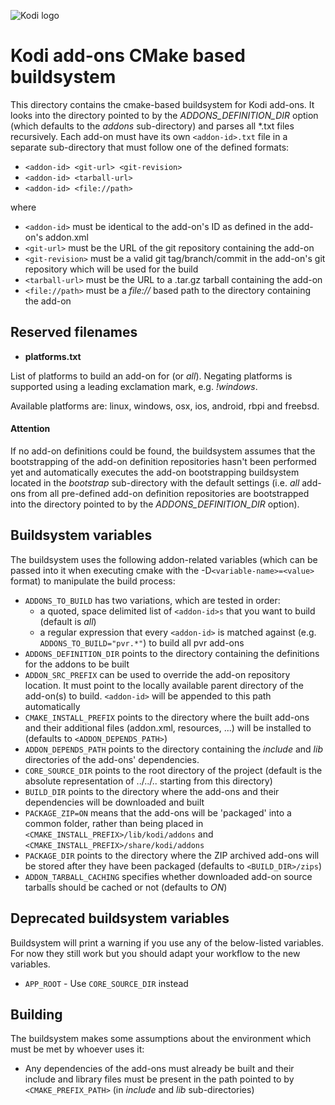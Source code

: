![Kodi logo](https://raw.githubusercontent.com/xbmc/xbmc-forum/master/xbmc/images/logo-sbs-black.png)
# Kodi add-ons CMake based buildsystem
This directory contains the cmake-based buildsystem for Kodi add-ons. It looks into the directory pointed to by the *ADDONS_DEFINITION_DIR* option (which defaults to the *addons* sub-directory) and parses all *.txt files recursively. Each add-on must have its own `<addon-id>.txt` file in a separate sub-directory that must follow one of the defined formats:

  - `<addon-id> <git-url> <git-revision>`
  - `<addon-id> <tarball-url>`
  - `<addon-id> <file://path>`

where
- `<addon-id>` must be identical to the add-on's ID as defined in the add-on's addon.xml
- `<git-url>` must be the URL of the git repository containing the add-on
- `<git-revision>` must be a valid git tag/branch/commit in the add-on's git repository which will be used for the build
- `<tarball-url>` must be the URL to a .tar.gz tarball containing the add-on
- `<file://path>` must be a *file://* based path to the directory containing the add-on

## Reserved filenames
- **platforms.txt**

List of platforms to build an add-on for (or *all*). Negating platforms is supported using a leading exclamation mark, e.g. *!windows*.

Available platforms are: linux, windows, osx, ios, android, rbpi and freebsd.

#### Attention
If no add-on definitions could be found, the buildsystem assumes that the bootstrapping of the add-on definition repositories hasn't been performed yet and automatically executes the add-on bootstrapping buildsystem located in the *bootstrap* sub-directory with the default settings (i.e. *all* add-ons from all pre-defined add-on definition repositories are bootstrapped into the directory pointed to by the *ADDONS_DEFINITION_DIR* option).

## Buildsystem variables
The buildsystem uses the following addon-related variables (which can be passed into it when executing cmake with the -D`<variable-name>=<value>` format) to manipulate the build process:
- `ADDONS_TO_BUILD` has two variations, which are tested in order:
     - a quoted, space delimited list of `<addon-id>s` that you want to build (default is *all*)
     - a regular expression that every `<addon-id>` is matched against (e.g. `ADDONS_TO_BUILD="pvr.*"`) to build all pvr add-ons
- `ADDONS_DEFINITION_DIR` points to the directory containing the definitions for the addons to be built
- `ADDON_SRC_PREFIX` can be used to override the add-on repository location. It must point to the locally available parent directory of the add-on(s) to build. `<addon-id>` will be appended to this path automatically
- `CMAKE_INSTALL_PREFIX` points to the directory where the built add-ons and their additional files (addon.xml, resources, ...) will be installed to (defaults to `<ADDON_DEPENDS_PATH>`)
- `ADDON_DEPENDS_PATH` points to the directory containing the *include* and *lib* directories of the add-ons' dependencies.
- `CORE_SOURCE_DIR` points to the root directory of the project (default is the absolute representation of ../../.. starting from this directory)
- `BUILD_DIR` points to the directory where the add-ons and their dependencies will be downloaded and built
- `PACKAGE_ZIP=ON` means that the add-ons will be 'packaged' into a common folder, rather than being placed in `<CMAKE_INSTALL_PREFIX>/lib/kodi/addons` and `<CMAKE_INSTALL_PREFIX>/share/kodi/addons`
- `PACKAGE_DIR` points to the directory where the ZIP archived add-ons will be stored after they have been packaged (defaults to `<BUILD_DIR>/zips`)
- `ADDON_TARBALL_CACHING` specifies whether downloaded add-on source tarballs should be cached or not (defaults to *ON*)

## Deprecated buildsystem variables
Buildsystem will print a warning if you use any of the below-listed variables. For now they still work but you should adapt your workflow to the new variables.
- `APP_ROOT` - Use `CORE_SOURCE_DIR` instead

## Building
The buildsystem makes some assumptions about the environment which must be met by whoever uses it:
- Any dependencies of the add-ons must already be built and their include and library files must be present in the path pointed to by `<CMAKE_PREFIX_PATH>` (in *include* and *lib* sub-directories)